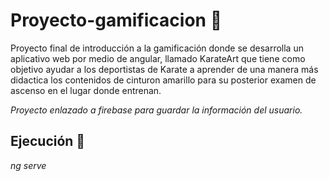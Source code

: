 # Proyecto-gamificacion 🚀

Proyecto final de introducción a la gamificación donde se desarrolla un aplicativo web por medio de angular, llamado KarateArt que tiene como objetivo ayudar a los deportistas de Karate a aprender de una manera más didactica los contenidos de cinturon amarillo para su posterior examen de ascenso en el lugar donde entrenan.

_Proyecto enlazado a firebase para guardar la información del usuario._

## Ejecución 🔧

_ng serve_

